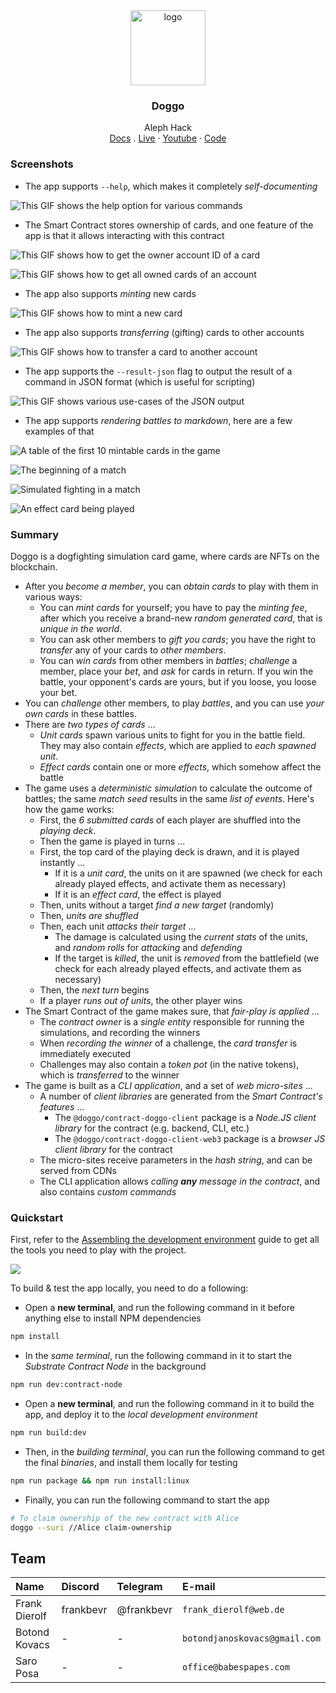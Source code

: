 <div align="center">
<img src="https://i.ibb.co/XywnscQ/Doggo-Logo-White.png" alt="logo" height="120" />
</div>

<h3 align="center">Doggo</h3>
  <p align="center">
  Aleph Hack
        <br />
    <a href="https://ctrlhackzk-doggo-docs.surge.sh">Docs</a>
    .
    <a href="">Live</a>
    ·
    <a href="https://www.youtube.com/watch?v=A6L_228WgeQ">Youtube</a>
    ·
    <a href="https://github.com/bokovhu/doggo">Code</a>
  </p>
</div>

### Screenshots

- The app supports `--help`, which makes it completely _self-documenting_

![This GIF shows the help option for various commands](cmd-help.gif)

- The Smart Contract stores ownership of cards, and one feature of the app is
  that it allows interacting with this contract

![This GIF shows how to get the owner account ID of a card](cmd-get-card-owner.gif)

![This GIF shows how to get all owned cards of an account](cmd-get-cards-of-owner.gif)

- The app also supports _minting_ new cards

![This GIF shows how to mint a new card](cmd-mint.gif)

- The app also supports _transferring_ (gifting) cards to other accounts

![This GIF shows how to transfer a card to another account](cmd-transfer-card.gif)

- The app supports the `--result-json` flag to output the result of a command in
  JSON format (which is useful for scripting)

![This GIF shows various use-cases of the JSON output](cmd-json.gif)

* The app supports _rendering battles to markdown_, here are a few examples of that

![A table of the first 10 mintable cards in the game](nice-first-10-cards.png)

![The beginning of a match](nice-match-begin.png)

![Simulated fighting in a match](nice-match-attack-gameplay.png)

![An effect card being played](nice-match-effect-card.png)

### Summary

Doggo is a dogfighting simulation card game, where cards are NFTs on the
blockchain.

* After you _become a member_, you can _obtain cards_ to play with them in various ways:
    * You can _mint cards_ for yourself; you have to pay the _minting fee_, after which you receive a brand-new _random generated card_, that is _unique in the world_.
    * You can ask other members to _gift you cards_; you have the right to _transfer_ any of your cards to _other members_.
    * You can _win cards_ from other members in _battles_; _challenge_ a member, place your _bet_, and _ask_ for cards in return. If you win the battle, your opponent's cards are yours, but if you loose, you loose your bet.
* You can _challenge_ other members, to play _battles_, and you can use _your own cards_ in these battles.
* There are _two types of cards_ ...
    * _Unit cards_ spawn various units to fight for you in the battle field. They may also contain _effects_, which are applied to _each spawned unit_.
    * _Effect cards_ contain one or more _effects_, which somehow affect the battle
* The game uses a _deterministic simulation_ to calculate the outcome of battles; the same _match seed_ results in the same _list of events_. Here's how the game works:
    * First, the _6 submitted cards_ of each player are shuffled into the _playing deck_.
    * Then the game is played in turns ...
    * First, the top card of the playing deck is drawn, and it is played instantly ...
        * If it is a _unit card_, the units on it are spawned (we check for each already played effects, and activate them as necessary)
        * If it is an _effect card_, the effect is played
    * Then, units without a target _find a new target_ (randomly)
    * Then, _units are shuffled_
    * Then, each unit _attacks their target_ ...
        * The damage is calculated using the _current stats_ of the units, and _random rolls_ for _attacking_ and _defending_
        * If the target is _killed_, the unit is _removed_ from the battlefield (we check for each already played effects, and activate them as necessary)
    * Then, the _next turn_ begins
    * If a player _runs out of units_, the other player wins
* The Smart Contract of the game makes sure, that _fair-play is applied_ ...
    * The _contract owner_ is a _single entity_ responsible for running the simulations, and recording the winners
    * When _recording the winner_ of a challenge, the _card transfer_ is immediately executed
    * Challenges may also contain a _token pot_ (in the native tokens), which is _transferred_ to the winner
* The game is built as a _CLI application_, and a set of _web micro-sites_ ...
    * A number of _client libraries_ are generated from the _Smart Contract's features_ ...
        * The `@doggo/contract-doggo-client` package is a _Node.JS client library_ for the contract (e.g. backend, CLI, etc.)
        * The `@doggo/contract-doggo-client-web3` package is a _browser JS client library_ for the contract
    * The micro-sites receive parameters in the _hash string_, and can be served from CDNs
    * The CLI application allows _calling **any** message in the contract_, and also contains _custom commands_

### Quickstart

First, refer to the
[Assembling the development environment](./packages/docs/02-Main/01-DevEnv.md)
guide to get all the tools you need to play with the project.

![](./quickstart.gif)

To build & test the app locally, you need to do a following:

- Open a **new terminal**, and run the following command in it before anything
  else to install NPM dependencies

```bash
npm install
```

- In the _same terminal_, run the following command in it to start the
  _Substrate Contract Node_ in the background

```bash
npm run dev:contract-node
```

- Open a **new terminal**, and run the following command in it to build the app,
  and deploy it to the _local development environment_

```bash
npm run build:dev
```

- Then, in the _building terminal_, you can run the following command to get the
  final _binaries_, and install them locally for testing

```bash
npm run package && npm run install:linux
```

- Finally, you can run the following command to start the app

```bash
# To claim ownership of the new contract with Alice
doggo --suri //Alice claim-ownership
```

## Team

| Name          | Discord   | Telegram   | E-mail                        |
| :------------ | :-------- | :--------- | :---------------------------- |
| Frank Dierolf | frankbevr | @frankbevr | `frank_dierolf@web.de`        |
| Botond Kovacs | -         | -          | `botondjanoskovacs@gmail.com` |
| Saro Posa     | -         | -          | `office@babespapes.com`       |
